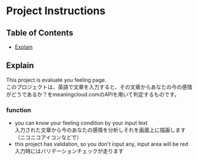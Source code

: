 # Project Instructions

## Table of Contents

* [Explain](#Explain)

## Explain

This project is evaluate you feeling page.</br>
このプロジェクトは、英語で文章を入力すると、その文章からあなたの今の感情がどうであるか？をmeaningcloud.comのAPIを用いて判定するものです。

### function
- you can know your feeling condition by your input text<br>入力された文章から今のあなたの感情を分析しそれを画面上に描画します（ニコニコアイコンなどで）
- this project has validation, so you don't input any, input area will be red</br>入力時にはバリデーションチェックが走ります